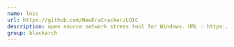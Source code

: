 ```yaml
---
name: loic
url: https://github.com/NewEraCracker/LOIC
description: open source network stress tool for Windows. URL : https://github.com/NewEraCracker/LOIC Groups : blackarch blackarch-networking blackarch-windows
group: blackarch
---
```


